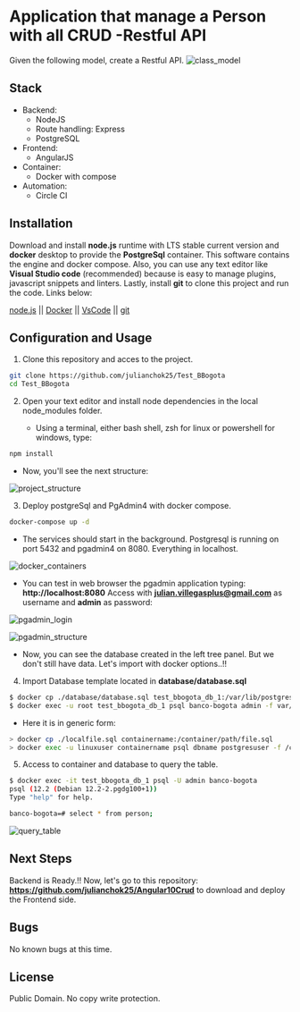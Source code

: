 # Application that manage a Person with all CRUD -Restful API

Given the following model, create a Restful API.
![class_model](https://i.imgur.com/VIFIuAz.jpg)

## Stack

- Backend:
  - NodeJS
  - Route handling: Express
  - PostgreSQL
- Frontend:
  - AngularJS
- Container:
  - Docker with compose
- Automation:
  - Circle CI

## Installation

Download and install **node.js** runtime with LTS stable current version and **docker** desktop to provide the **PostgreSql** container. This software contains the engine and docker compose. Also, you can use any text editor like **Visual Studio code** (recommended) because is easy to manage plugins, javascript snippets and linters. Lastly, install **git** to clone this project and run the code. Links below:

[node.js] || [Docker] || [VsCode] || [git]

## Configuration and Usage

1. Clone this repository and acces to the project.

```sh
git clone https://github.com/julianchok25/Test_BBogota
cd Test_BBogota
```

2. Open your text editor and install node dependencies in the local node_modules folder.

   - Using a terminal, either bash shell, zsh for linux or powershell for windows, type:

```sh
npm install
```

- Now, you'll see the next structure:

![project_structure](https://i.imgur.com/wOTmygH.jpg)

3. Deploy postgreSql and PgAdmin4 with docker compose.

```sh
docker-compose up -d
```

- The services should start in the background. Postgresql is running on port 5432 and pgadmin4 on 8080. Everything in localhost.

![docker_containers](https://i.imgur.com/GsGsnc1.jpg)

- You can test in web browser the pgadmin application typing: **http://localhost:8080**
  Access with **julian.villegasplus@gmail.com** as username and **admin** as password:

![pgadmin_login](https://i.imgur.com/JrN4J5b.jpg)

![pgadmin_structure](https://i.imgur.com/WOyC1oF.jpg)

- Now, you can see the database created in the left tree panel. But we don't still have data. Let's import with docker options..!!

4. Import Database template located in **database/database.sql**

```sh
$ docker cp ./database/database.sql test_bbogota_db_1:/var/lib/postgresql/data/database.sql
$ docker exec -u root test_bbogota_db_1 psql banco-bogota admin -f var/lib/postgresql/data/database.sql
```

- Here it is in generic form:

```sh
> docker cp ./localfile.sql containername:/container/path/file.sql
> docker exec -u linuxuser containername psql dbname postgresuser -f /container/path/file.sql
```

5. Access to container and database to query the table.

```sh
$ docker exec -it test_bbogota_db_1 psql -U admin banco-bogota
psql (12.2 (Debian 12.2-2.pgdg100+1))
Type "help" for help.

banco-bogota=# select * from person;
```

![query_table](https://i.imgur.com/Z4eVq1y.jpg)

## Next Steps

Backend is Ready.!! Now, let's go to this repository: **https://github.com/julianchok25/Angular10Crud** to download and deploy the Frontend side.

## Bugs

No known bugs at this time.

## License

Public Domain. No copy write protection.

[//]: # "These are reference links used in the body of this note"
[node.js]: https://nodejs.org/en/
[docker]: https://www.docker.com/products/docker-desktop
[vscode]: https://code.visualstudio.com/
[git]: https://git-scm.com/
